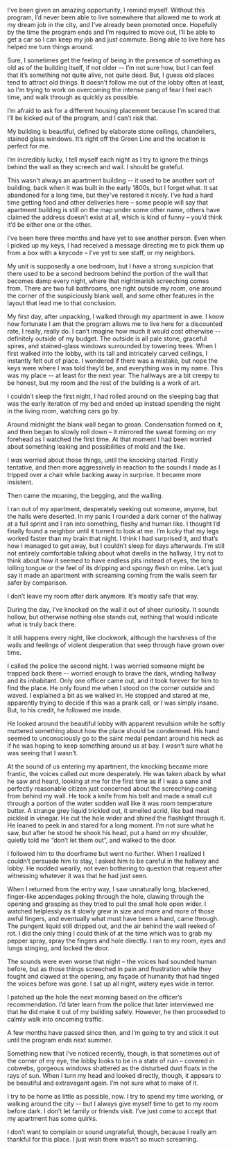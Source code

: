 I’ve been given an amazing opportunity, I remind myself. Without this program, I’d never been able to live somewhere that allowed me to work at my dream job in the city, and I’ve already been promoted once. Hopefully by the time the program ends and I’m required to move out, I’ll be able to get a car so I can keep my job and just commute. Being able to live here has helped me turn things around.

Sure, I sometimes get the feeling of being in the presence of something as old as of the building itself, if not older -- I’m not sure how, but I can feel that it’s something not quite alive, not quite dead. But, I guess old places tend to attract old things. It doesn’t follow me out of the lobby often at least, so I'm trying to work on overcoming the intense pang of fear I feel each time, and walk through as quickly as possible.

I’m afraid to ask for a different housing placement because I’m scared that I’ll be kicked out of the program, and I can’t risk that.

My building is beautiful, defined by elaborate stone ceilings, chandeliers, stained glass windows. It’s right off the Green Line and the location is perfect for me.

I’m incredibly lucky, I tell myself each night as I try to ignore the things behind the wall as they screech and wail. I should be grateful.

This wasn't always an apartment building -- it used to be another sort of building, back when it was built in the early 1800s, but I forget what. It sat abandoned for a long time, but they've restored it nicely. I’ve had a hard time getting food and other deliveries here – some people will say that apartment building is still on the map under some other name, others have claimed the address doesn’t exist at all, which is kind of funny – you’d think it’d be either one or the other.

I’ve been here three months and have yet to see another person. Even when I picked up my keys, I had received a message directing me to pick them up from a box with a keycode – I’ve yet to see staff, or my neighbors.

My unit is supposedly a one bedroom, but I have a strong suspicion that there used to be a second bedroom behind the portion of the wall that becomes damp every night, where that nightmarish screeching comes from. There are two full bathrooms, one right outside my room, one around the corner of the suspiciously blank wall, and some other features in the layout that lead me to that conclusion.

My first day, after unpacking, I walked through my apartment in awe. I know how fortunate I am that the program allows me to live here for a discounted rate, I really, really do. I can’t imagine how much it would cost otherwise -- definitely outside of my budget. The outside is all pale stone, graceful spires, and stained-glass windows surrounded by towering trees. When I first walked into the lobby, with its tall and intricately carved ceilings, I instantly felt out of place. I wondered if there was a mistake, but nope the keys were where I was told they’d be, and everything was in my name. This was my place -- at least for the next year. The hallways are a bit creepy to be honest, but my room and the rest of the building is a work of art.

I couldn’t sleep the first night, I had rolled around on the sleeping bag that was the early iteration of my bed and ended up instead spending the night in the living room, watching cars go by.

Around midnight the blank wall began to groan. Condensation formed on it, and then began to slowly roll down – it mirrored the sweat forming on my forehead as I watched the first time. At that moment I had been worried about something leaking and possibilities of mold and the like.

I *was* worried about those things, until the knocking started. Firstly tentative, and then more aggressively in reaction to the sounds I made as I tripped over a chair while backing away in surprise. It became more insistent.

Then came the moaning, the begging, and the wailing.

I ran out of my apartment, desperately seeking out someone, anyone, but the halls were deserted. In my panic I rounded a dark corner of the hallway at a full sprint and I ran into something, fleshy and human like. I thought I’d finally found a neighbor until it turned to look at me. I’m lucky that my legs worked faster than my brain that night. I think I had surprised it, and that’s how I managed to get away, but I couldn’t sleep for days afterwards. I’m still not entirely comfortable talking about what dwells in the hallway, I try not to think about how it seemed to have endless pits instead of eyes, the long lolling tongue or the feel of its dripping and spongy flesh on mine. Let’s just say it made an apartment with screaming coming from the walls seem far safer by comparison.

I don’t leave my room after dark anymore. It’s mostly safe that way.

During the day, I’ve knocked on the wall it out of sheer curiosity. It sounds hollow, but otherwise nothing else stands out, nothing that would indicate what is truly back there.

It still happens every night, like clockwork, although the harshness of the wails and feelings of violent desperation that seep through have grown over time.

I called the police the second night. I was worried someone might be trapped back there -- worried enough to brave the dark, winding hallway and its inhabitant. Only one officer came out, and it took forever for him to find the place. He only found me when I stood on the corner outside and waved. I explained a bit as we walked in. He stopped and stared at me, apparently trying to decide if this was a prank call, or I was simply insane. But, to his credit, he followed me inside.

He looked around the beautiful lobby with apparent revulsion while he softly muttered something about how the place should be condemned. His hand seemed to unconsciously go to the saint medal pendant around his neck as if he was hoping to keep something around us at bay. I wasn’t sure what he was seeing that I wasn’t.

At the sound of us entering my apartment, the knocking became more frantic, the voices called out more desperately. He was taken aback by what he saw and heard, looking at me for the first time as if I was a sane and perfectly reasonable citizen just concerned about the screeching coming from behind my wall. He took a knife from his belt and made a small cut through a portion of the water sodden wall like it was room temperature butter. A strange grey liquid trickled out, it smelled acrid, like bad meat pickled in vinegar. He cut the hole wider and shined the flashlight through it. He leaned to peek in and stared for a long moment. I’m not sure what he saw, but after he stood he shook his head, put a hand on my shoulder, quietly told me “don’t let them out”, and walked to the door.

I followed him to the doorframe but went no further. When I realized I couldn’t persuade him to stay, I asked him to be careful in the hallway and lobby. He nodded wearily, not even bothering to question that request after witnessing whatever it was that he had just seen.

When I returned from the entry way, I saw unnaturally long, blackened, finger-like appendages poking through the hole, clawing through the opening and grasping as they tried to pull the small hole open wider. I watched helplessly as it slowly grew in size and more and more of those awful fingers, and eventually what must have been a hand, came through. The pungent liquid still dripped out, and the air behind the wall reeked of rot. I did the only thing I could think of at the time which was to grab my pepper spray, spray the fingers and hole directly. I ran to my room, eyes and lungs stinging, and locked the door.

The sounds were even worse that night – the voices had sounded human before, but as those things screeched in pain and frustration while they fought and clawed at the opening, any façade of humanity that had tinged the voices before was gone. I sat up all night, watery eyes wide in terror.

I patched up the hole the next morning based on the officer’s recommendation. I’d later learn from the police that later interviewed me that he did make it out of my building safely. However, he then proceeded to calmly walk into oncoming traffic.

A few months have passed since then, and I’m going to try and stick it out until the program ends next summer.

Something new that I’ve noticed recently, though, is that sometimes out of the corner of my eye, the lobby looks to be in a state of ruin – covered in cobwebs, gorgeous windows shattered as the disturbed dust floats in the rays of sun. When I turn my head and looked directly, though, it appears to be beautiful and extravagant again. I’m not sure what to make of it.

I try to be home as little as possible, now. I try to spend my time working, or walking around the city -- but I always give myself time to get to my room before dark. I don’t let family or friends visit. I’ve just come to accept that my apartment has some quirks.

I don’t want to complain or sound ungrateful, though, because I really am thankful for this place. I just wish there wasn’t so much screaming.